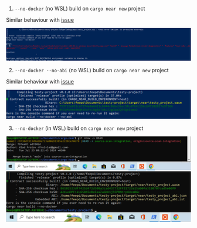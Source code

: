 1. `--no-docker` (no WSL) build on `cargo near new` project

Similar behaviour with [issue](https://github.com/near/cargo-near/issues/188)

![no_docker_no_wsl](./no_docker_no_wsl_err.png)

2. `--no-docker --no-abi` (no WSL) build on `cargo near new` project

Similar behaviour with [issue](https://github.com/near/cargo-near/issues/188)

![no_docker_no_wsl_no_abi_ok](./no_docker_no_wsl_no_abi_ok.png)

3. `--no-docker` (in WSL) build on `cargo near new` project

![wsl_revision.png](./wsl_revision.png)
![no_docker_wsl](no_docker_wsl.png)

<!-- 4. docker build (no WSL) on https://github.com/dj8yfo/sample_workspace/tree/50e63492a8ec4e844b251921824bf26e216832cb -->
